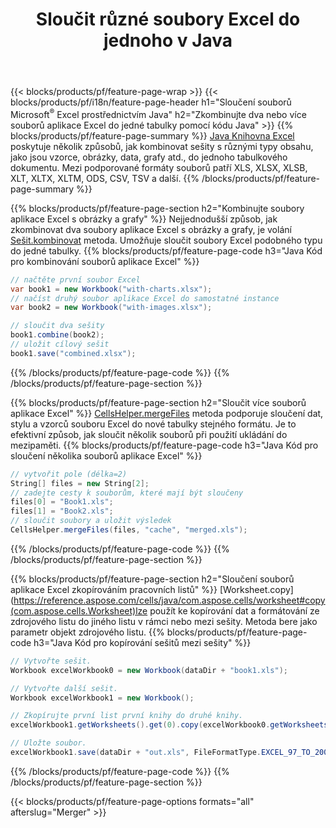 ﻿---
title: Sloučit různé soubory Excel do jednoho v Java
url: /cs/java/merger/
description: Sloučit soubory Excel pomocí Java do více listů nebo jednoho listu. Slučujte, kombinujte nebo spojujte dokumenty Excel do PDF, obrázků a HTML.
---
{{< blocks/products/pf/feature-page-wrap >}}
{{< blocks/products/pf/i18n/feature-page-header h1="Sloučení souborů Microsoft<sup>&reg;</sup> Excel prostřednictvím Java" h2="Zkombinujte dva nebo více souborů aplikace Excel do jedné tabulky pomocí kódu Java" >}}
{{% blocks/products/pf/feature-page-summary %}}
[Java Knihovna Excel](/cells/java/) poskytuje několik způsobů, jak kombinovat sešity s různými typy obsahu, jako jsou vzorce, obrázky, data, grafy atd., do jednoho tabulkového dokumentu. Mezi podporované formáty souborů patří XLS, XLSX, XLSB, XLT, XLTX, XLTM, ODS, CSV, TSV a další.
{{% /blocks/products/pf/feature-page-summary %}}

{{% blocks/products/pf/feature-page-section h2="Kombinujte soubory aplikace Excel s obrázky a grafy" %}}
Nejjednodušší způsob, jak zkombinovat dva soubory aplikace Excel s obrázky a grafy, je volání [Sešit.kombinovat](https://reference.aspose.com/cells/java/com.aspose.cells/workbook#combine(com.aspose.cells.Workbook)) metoda. Umožňuje sloučit soubory Excel podobného typu do jedné tabulky.
{{% blocks/products/pf/feature-page-code h3="Java Kód pro kombinování souborů aplikace Excel" %}}

```cs
// načtěte první soubor Excel
var book1 = new Workbook("with-charts.xlsx");
// načíst druhý soubor aplikace Excel do samostatné instance
var book2 = new Workbook("with-images.xlsx");

// sloučit dva sešity
book1.combine(book2);
// uložit cílový sešit 
book1.save("combined.xlsx");

```
{{% /blocks/products/pf/feature-page-code %}}
{{% /blocks/products/pf/feature-page-section %}}

{{% blocks/products/pf/feature-page-section h2="Sloučit více souborů aplikace Excel" %}}
[CellsHelper.mergeFiles](https://reference.aspose.com/cells/java/com.aspose.cells/cellshelper#mergeFiles) metoda podporuje sloučení dat, stylu a vzorců souboru Excel do nové tabulky stejného formátu. Je to efektivní způsob, jak sloučit několik souborů při použití ukládání do mezipaměti. 
{{% blocks/products/pf/feature-page-code h3="Java Kód pro sloučení několika souborů aplikace Excel" %}}

```cs
// vytvořit pole (délka=2)
String[] files = new String[2];
// zadejte cesty k souborům, které mají být sloučeny
files[0] = "Book1.xls";
files[1] = "Book2.xls";
// sloučit soubory a uložit výsledek
CellsHelper.mergeFiles(files, "cache", "merged.xls");


```
{{% /blocks/products/pf/feature-page-code %}}
{{% /blocks/products/pf/feature-page-section %}}

{{% blocks/products/pf/feature-page-section h2="Sloučení souborů aplikace Excel zkopírováním pracovních listů" %}}
[Worksheet.copy](https://reference.aspose.com/cells/java/com.aspose.cells/worksheet#copy(com.aspose.cells.Worksheet)lze použít ke kopírování dat a formátování ze zdrojového listu do jiného listu v rámci nebo mezi sešity. Metoda bere jako parametr objekt zdrojového listu.
{{% blocks/products/pf/feature-page-code h3="Java Kód pro kopírování sešitů mezi sešity" %}}

```cs
// Vytvořte sešit.
Workbook excelWorkbook0 = new Workbook(dataDir + "book1.xls");

// Vytvořte další sešit.
Workbook excelWorkbook1 = new Workbook();

// Zkopírujte první list první knihy do druhé knihy.
excelWorkbook1.getWorksheets().get(0).copy(excelWorkbook0.getWorksheets().get(0));

// Uložte soubor.
excelWorkbook1.save(dataDir + "out.xls", FileFormatType.EXCEL_97_TO_2003);

```
{{% /blocks/products/pf/feature-page-code %}}
{{% /blocks/products/pf/feature-page-section %}}

{{< blocks/products/pf/feature-page-options formats="all" afterslug="Merger" >}}